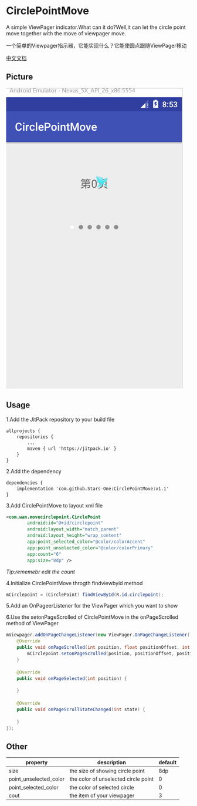 # CirclePointMove

A simple ViewPager indicator.What can it do?Well,it can let the circle point move together with the move of viewpager move.

一个简单的Viewpager指示器，它能实现什么？它能使圆点跟随ViewPager移动

[中文文档](http://www.cnblogs.com/kexing/p/8433289.html)

## Picture 
![]( https://github.com/Stars-One/CirclePointMove/raw/master/app/picture/b.gif)

## Usage 
  
1.Add the JitPack repository to your build file

```	
allprojects {
    repositories {
        ...
        maven { url 'https://jitpack.io' }
    }
}
```  

2.Add the dependency

```
dependencies {
    implementation 'com.github.Stars-One:CirclePointMove:v1.1'
}
```  

3.Add CirclePointMove to layout xml file
```xml
<com.wan.movecirclepoint.CirclePoint
        android:id="@+id/circlepoint"
        android:layout_width="match_parent"
        android:layout_height="wrap_content"
        app:point_selected_color="@color/colorAccent"
        app:point_unselected_color="@color/colorPrimary"
        app:count="6"
        app:size="8dp" />
```  
*Tip:rememebr edit the count*</br>

4.Initialize CirclePointMove throgth findviewbyid method
  
```java
mCirclepoint = (CirclePoint) findViewById(R.id.circlepoint);
```  

5.Add an OnPageerListener for the ViewPager which you want to show

6.Use the setonPageScrolled of CirclePointMove in the onPageScrolled method of ViewPager
  
```java
mViewpager.addOnPageChangeListener(new ViewPager.OnPageChangeListener() {
    @Override
    public void onPageScrolled(int position, float positionOffset, int positionOffsetPixels) {
        mCirclepoint.setonPageScrolled(position, positionOffset, positionOffsetPixels);
    }

    @Override
    public void onPageSelected(int position) {

    }

    @Override
    public void onPageScrollStateChanged(int state) {

    }
});
```
  
## Other

|property|description|default|
|--	|--	|--	|
|size|the size of showing circle point|8dp|
|point_unselected_color|the color of unselected circle point|0|
|point_selected_color|the color of selected circle|0|
|cout|the item of your viewpager|3|



